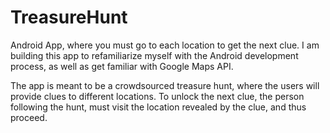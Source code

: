 # TreasureHunt

Android App, where you must go to each location to get the next clue. I am building this app to refamiliarize myself with the Android development process, as well as get familiar with Google Maps API.

The app is meant to be a crowdsourced treasure hunt, where the users will provide clues to different locations. To unlock the next clue, the person following the hunt, must visit the location revealed by the clue, and thus proceed.
